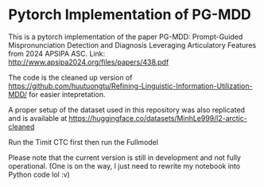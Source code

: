 # Pytorch Implementation of PG-MDD

This is a pytorch implementation of the paper PG-MDD: Prompt-Guided Mispronunciation Detection and Diagnosis Leveraging Articulatory Features from 2024 APSIPA ASC. 
Link: http://www.apsipa2024.org/files/papers/438.pdf

The code is the cleaned up version of https://github.com/huutuongtu/Refining-Linguistic-Information-Utilization-MDD/ for easier intepretation.

A proper setup of the dataset used in this repository was also replicated and is available at https://huggingface.co/datasets/MinhLe999/l2-arctic-cleaned

Run the Timit CTC first then run the Fullmodel

Please note that the current version is still in development and not fully operational. (One is on the way, I just need to rewrite my notebook into Python code lol :v) 

